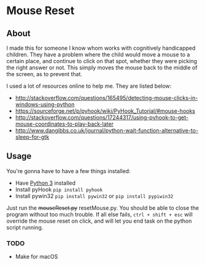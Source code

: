 # Mouse Reset
## About
I made this for someone I know whom works with cognitively handicapped children. They have a problem where the child would move a mouse to a certain place, and continue to click on that spot, whether they were picking the right answer or not. This simply moves the mouse back to the middle of the screen, as to prevent that.

I used a lot of resources online to help me. They are listed below:
* http://stackoverflow.com/questions/165495/detecting-mouse-clicks-in-windows-using-python
* https://sourceforge.net/p/pyhook/wiki/PyHook_Tutorial/#mouse-hooks
* http://stackoverflow.com/questions/17244317/using-pyhook-to-get-mouse-coordinates-to-play-back-later
* http://www.dangibbs.co.uk/journal/python-wait-function-alternative-to-sleep-for-gtk

## Usage
You're gonna have to have a few things installed:
* Have [Python 3](https://www.python.org/downloads/) installed
* Install pyHook `pip install pyhook`
* Install pywin32 `pip install pywin32` or `pip install pypiwin32`

Just run the <s>mouseReset.py</s> resetMouse.py. You should be able to close the program without too much trouble. If all else fails, `ctrl + shift + esc` will override the mouse reset on click, and will let you end task on the python script running.

### TODO
* Make for macOS
